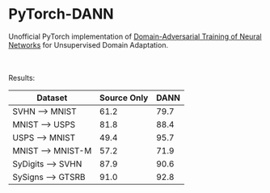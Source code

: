 # PyTorch-DANN
Unofficial PyTorch implementation of [Domain-Adversarial Training of Neural Networks](https://arxiv.org/pdf/1505.07818.pdf) for Unsupervised Domain Adaptation.

<br>
<br>
Results:
<br>

 | Dataset    |Source Only    | DANN |
--- | --- | --- | 
SVHN &#10230; MNIST | 61.2|79.7 |
MNIST &#10230; USPS | 81.8 | 88.4|
USPS &#10230; MNIST | 49.4| 95.7|
MNIST &#10230; MNIST-M |57.2 | 71.9|
SyDigits &#10230; SVHN |87.9 | 90.6|
SySigns &#10230; GTSRB | 91.0| 92.8|


